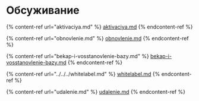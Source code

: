 # Обсуживание

{% content-ref url="aktivaciya.md" %}
[aktivaciya.md](aktivaciya.md)
{% endcontent-ref %}

{% content-ref url="obnovlenie.md" %}
[obnovlenie.md](obnovlenie.md)
{% endcontent-ref %}

{% content-ref url="bekap-i-vosstanovlenie-bazy.md" %}
[bekap-i-vosstanovlenie-bazy.md](bekap-i-vosstanovlenie-bazy.md)
{% endcontent-ref %}

{% content-ref url="../../../whitelabel.md" %}
[whitelabel.md](../../../whitelabel.md)
{% endcontent-ref %}

{% content-ref url="udalenie.md" %}
[udalenie.md](udalenie.md)
{% endcontent-ref %}

